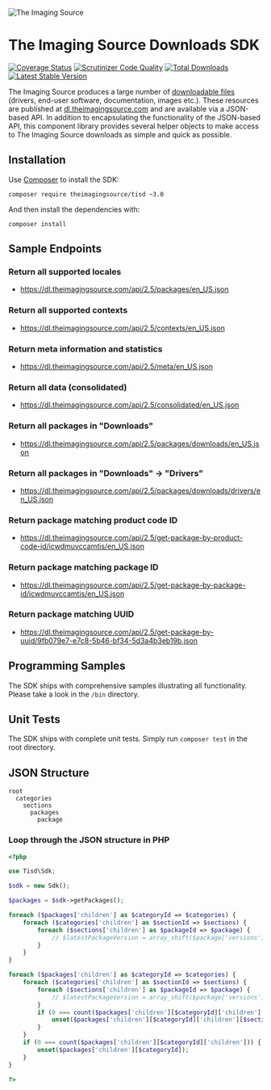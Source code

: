 ![The Imaging Source](http://s1.www.theimagingsource.com/application-0.0.0/img/corporate_id/tis_logo.png)

# The Imaging Source Downloads SDK

[![Coverage Status](https://coveralls.io/repos/jonathanmaron/theimagingsource-tisd/badge.svg?branch=master&service=github)](https://coveralls.io/github/jonathanmaron/theimagingsource-tisd?branch=master)
[![Scrutinizer Code Quality](https://scrutinizer-ci.com/g/jonathanmaron/theimagingsource-tisd/badges/quality-score.png?b=master)](https://scrutinizer-ci.com/g/jonathanmaron/theimagingsource-tisd/?branch=master)
[![Total Downloads](https://poser.pugx.org/theimagingsource/tisd/downloads)](https://packagist.org/packages/theimagingsource/tisd)
[![Latest Stable Version](https://poser.pugx.org/theimagingsource/tisd/v/stable)](https://packagist.org/packages/theimagingsource/tisd)

The Imaging Source produces a large number of [downloadable files](http://dl-gui.theimagingsource.com/) (drivers, end-user software, documentation, images etc.). These resources are published at [dl.theimagingsource.com](https://dl.theimagingsource.com/) and are available via a JSON-based API. In addition to encapsulating the functionality of the JSON-based API, this component library provides several helper objects to make access to The Imaging Source downloads as simple and quick as possible.


## Installation

Use [Composer](https://getcomposer.org/doc/00-intro.md#globally) to install the SDK:

```composer require theimagingsource/tisd ~3.0```

And then install the dependencies with:

```composer install```

## Sample Endpoints

### Return all supported locales

* https://dl.theimagingsource.com/api/2.5/packages/en_US.json

### Return all supported contexts

* https://dl.theimagingsource.com/api/2.5/contexts/en_US.json

### Return meta information and statistics

* https://dl.theimagingsource.com/api/2.5/meta/en_US.json

### Return all data (consolidated)

* https://dl.theimagingsource.com/api/2.5/consolidated/en_US.json

### Return all packages in "Downloads"

* https://dl.theimagingsource.com/api/2.5/packages/downloads/en_US.json

### Return all packages in "Downloads" -> "Drivers"

* https://dl.theimagingsource.com/api/2.5/packages/downloads/drivers/en_US.json

### Return package matching product code ID

* https://dl.theimagingsource.com/api/2.5/get-package-by-product-code-id/icwdmuvccamtis/en_US.json

### Return package matching package ID

* https://dl.theimagingsource.com/api/2.5/get-package-by-package-id/icwdmuvccamtis/en_US.json

### Return package matching UUID

* https://dl.theimagingsource.com/api/2.5/get-package-by-uuid/9fb079e7-e7c8-5b46-bf34-5d3a4b3eb19b.json


## Programming Samples

The SDK ships with comprehensive samples illustrating all functionality. Please take a look in the `/bin` directory.


## Unit Tests

The SDK ships with complete unit tests. Simply run `composer test` in the root directory.


## JSON Structure

```
root
  categories
    sections
      packages
        package
```

### Loop through the JSON structure in PHP

```php
<?php

use Tisd\Sdk;

$sdk = new Sdk();

$packages = $sdk->getPackages();

foreach ($packages['children'] as $categoryId => $categories) {
    foreach ($categories['children'] as $sectionId => $sections) {
        foreach ($sections['children'] as $packageId => $package) {
            // $latestPackageVersion = array_shift($package['versions']);
        }
    }
}

foreach ($packages['children'] as $categoryId => $categories) {
    foreach ($categories['children'] as $sectionId => $sections) {
        foreach ($sections['children'] as $packageId => $package) {
            // $latestPackageVersion = array_shift($package['versions']);
        }
        if (0 === count($packages['children'][$categoryId]['children'][$sectionId]['children'])) {
            unset($packages['children'][$categoryId]['children'][$sectionId]);
        }
    }
    if (0 === count($packages['children'][$categoryId]['children'])) {
        unset($packages['children'][$categoryId]);
    }
}

?>
```
